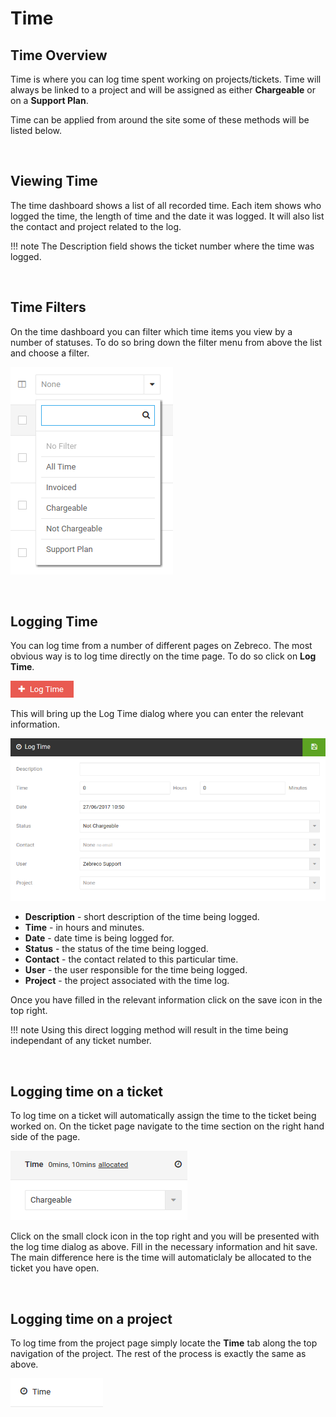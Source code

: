 # Time 

## Time Overview

Time is where you can log time spent working on projects/tickets. Time will always be linked to a project and will be assigned as either **Chargeable** or on a **Support Plan**.

Time can be applied from around the site some of these methods will be listed below.

&nbsp;

## Viewing Time

The time dashboard shows a list of all recorded time. Each item shows who logged the time, the length of time and the date it was logged. It will also list the contact and project related to the log.

!!! note 
    The Description field shows the ticket number where the time was logged.

&nbsp;

## Time Filters

On the time dashboard you can filter which time items you view by a number of statuses. To do so bring down the filter menu from above the list and choose a filter.

![time02](/images/time/time02.png "Time Filters")

&nbsp;

## Logging Time

You can log time from a number of different pages on Zebreco. The most obvious way is to log time directly on the time page. To do so click on **Log Time**.

![time03](/images/time/time03.png "Log Time Button")

This will bring up the Log Time dialog where you can enter the relevant information.

![time04](/images/time/time04.png "Log Time")

* **Description** - short description of the time being logged.
* **Time** - in hours and minutes.
* **Date** - date time is being logged for.
* **Status** - the status of the time being logged.
* **Contact** - the contact related to this particular time.
* **User** - the user responsible for the time being logged.
* **Project** - the project associated with the time log.

Once you have filled in the relevant information click on the save icon in the top right.

!!! note
    Using this direct logging method will result in the time being independant of any ticket number.

&nbsp;

## Logging time on a ticket

To log time on a ticket will automatically assign the time to the ticket being worked on. On the ticket page navigate to the time section on the right hand side of the page.

![time05](/images/time/time05.png "Time Log on Ticket")

Click on the small clock icon in the top right and you will be presented with the log time dialog as above. Fill in the necessary information and hit save. The main difference here is the time will automaticlaly be allocated to the ticket you have open.

&nbsp;

## Logging time on a project

To log time from the project page simply locate the **Time** tab along the top navigation of the project. The rest of the process is exactly the same as above.

![time06](/images/time/time06.png "Time Log on Project")

&nbsp;





